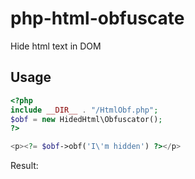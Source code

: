 # php-html-obfuscate
Hide html text in DOM

## Usage

```php
<?php
include __DIR__ . "/HtmlObf.php";
$obf = new HidedHtml\Obfuscator();
?>

<p><?= $obf->obf('I\'m hidden') ?></p>

```
Result:
